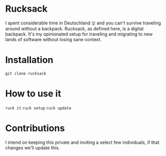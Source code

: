 # Rucksack
I spent considerable time in Deutschland 🇩 and you can't survive traveling around without a backpack.
Rucksack, as defined here, is a digital backpack.
It's my opinionated setup for traveling and migrating to new lands of software without losing sane context.

# Installation
`git clone rucksack`

# How to use it
`ruck it`
`ruck setup`
`ruck update`

# Contributions
I intend on keeping this private and inviting a select few individuals, if that changes we'll update this.
